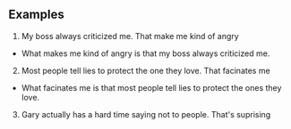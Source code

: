 ## Examples

1. My boss always criticized me. That make me kind of angry
- What makes me kind of angry is that my boss always criticized me.
2. Most people tell lies to protect the one they love. That facinates me
- What facinates me is that most people tell lies to protect the ones they love.
3. Gary actually has a hard time saying not to people. That's suprising
<!--stackedit_data:
eyJoaXN0b3J5IjpbNTc2NjIwMDksLTE2NjUyODE0ODksMTQ1Mz
kyMzE1NiwtMjA4ODc0NjYxMl19
-->